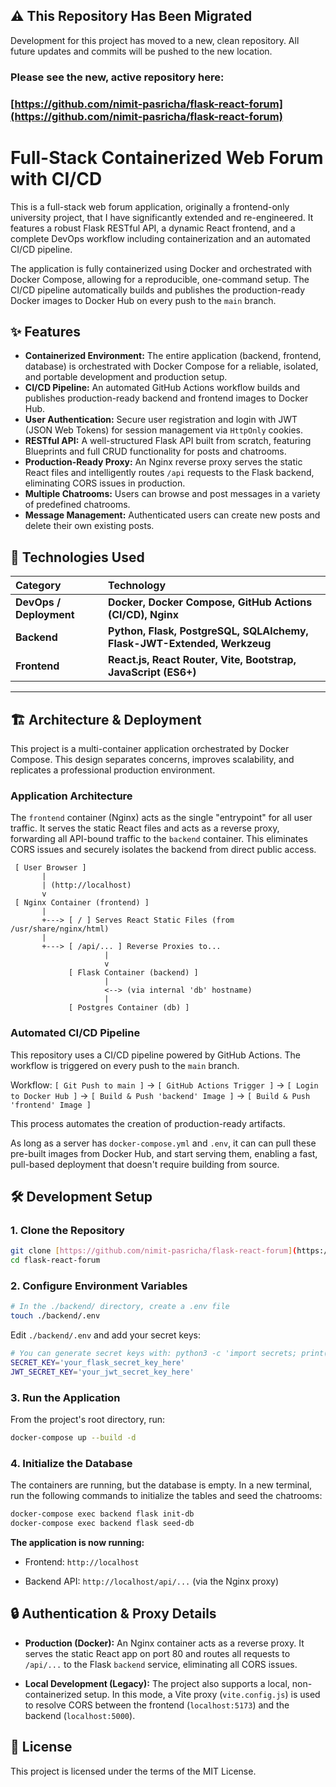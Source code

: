 ## ⚠️ This Repository Has Been Migrated

Development for this project has moved to a new, clean repository. All future updates and commits will be pushed to the new location.

### **Please see the new, active repository here:**
### [https://github.com/nimit-pasricha/flask-react-forum](https://github.com/nimit-pasricha/flask-react-forum)

# Full-Stack Containerized Web Forum with CI/CD

This is a full-stack web forum application, originally a frontend-only university project, that I have significantly extended and re-engineered. It features a robust Flask RESTful API, a dynamic React frontend, and a complete DevOps workflow including containerization and an automated CI/CD pipeline.

The application is fully containerized using Docker and orchestrated with Docker Compose, allowing for a reproducible, one-command setup. The CI/CD pipeline automatically builds and publishes the production-ready Docker images to Docker Hub on every push to the `main` branch.

## ✨ Features

-   **Containerized Environment:** The entire application (backend, frontend, database) is orchestrated with Docker Compose for a reliable, isolated, and portable development and production setup.
-   **CI/CD Pipeline:** An automated GitHub Actions workflow builds and publishes production-ready backend and frontend images to Docker Hub.
-   **User Authentication:** Secure user registration and login with JWT (JSON Web Tokens) for session management via `HttpOnly` cookies.
-   **RESTful API:** A well-structured Flask API built from scratch, featuring Blueprints and full CRUD functionality for posts and chatrooms.
-   **Production-Ready Proxy:** An Nginx reverse proxy serves the static React files and intelligently routes `/api` requests to the Flask backend, eliminating CORS issues in production.
-   **Multiple Chatrooms:** Users can browse and post messages in a variety of predefined chatrooms.
-   **Message Management:** Authenticated users can create new posts and delete their own existing posts.

## 🚀 Technologies Used

| Category | Technology |
| :--- | :--- |
| **DevOps / Deployment** | **Docker, Docker Compose, GitHub Actions (CI/CD), Nginx** |
| **Backend** | **Python, Flask, PostgreSQL, SQLAlchemy, Flask-JWT-Extended, Werkzeug** |
| **Frontend** | **React.js, React Router, Vite, Bootstrap, JavaScript (ES6+)** |

---

## 🏗️ Architecture & Deployment

This project is a multi-container application orchestrated by Docker Compose. This design separates concerns, improves scalability, and replicates a professional production environment.

### Application Architecture

The `frontend` container (Nginx) acts as the single "entrypoint" for all user traffic. It serves the static React files and acts as a reverse proxy, forwarding all API-bound traffic to the `backend` container. This eliminates CORS issues and securely isolates the backend from direct public access.

```
 [ User Browser ]
       |
       | (http://localhost)
       v
 [ Nginx Container (frontend) ]
       |
       +---> [ / ] Serves React Static Files (from /usr/share/nginx/html)
       |
       +---> [ /api/... ] Reverse Proxies to...
                     |
                     v
             [ Flask Container (backend) ]
                     |
                     <--> (via internal 'db' hostname)
                     |
             [ Postgres Container (db) ]
```

### Automated CI/CD Pipeline

This repository uses a CI/CD pipeline powered by GitHub Actions. The workflow is triggered on every push to the `main` branch.

Workflow:
`[ Git Push to main ]` → `[ GitHub Actions Trigger ]` → `[ Login to Docker Hub ]` → `[ Build & Push 'backend' Image ]` → `[ Build & Push 'frontend' Image ]`

This process automates the creation of production-ready artifacts.

As long as a server has `docker-compose.yml` and `.env`, it can can pull these pre-built images from Docker Hub, and start serving them, enabling a fast, pull-based deployment that doesn't require building from source.

## 🛠️ Development Setup

### 1. Clone the Repository

```bash
git clone [https://github.com/nimit-pasricha/flask-react-forum](https://github.com/nimit-pasricha/flask-react-forum)
cd flask-react-forum
```

### 2. Configure Environment Variables

```bash
# In the ./backend/ directory, create a .env file
touch ./backend/.env
```

Edit `./backend/.env` and add your secret keys:

```bash
# You can generate secret keys with: python3 -c 'import secrets; print(secrets.token_hex(32))'
SECRET_KEY='your_flask_secret_key_here' 
JWT_SECRET_KEY='your_jwt_secret_key_here'
```

### 3. Run the Application

From the project's root directory, run:

```bash
docker-compose up --build -d
```

### 4. Initialize the Database

The containers are running, but the database is empty. In a new terminal, run the following commands to initialize the tables and seed the chatrooms:

```bash
docker-compose exec backend flask init-db
docker-compose exec backend flask seed-db
```

**The application is now running:**
- Frontend: `http://localhost`

- Backend API: `http://localhost/api/...` (via the Nginx proxy)

## 🔒 Authentication & Proxy Details

- **Production (Docker):** An Nginx container acts as a reverse proxy. It serves the static React app on port 80 and routes all requests to `/api/...` to the Flask `backend` service, eliminating all CORS issues.

- **Local Development (Legacy):** The project also supports a local, non-containerized setup. In this mode, a Vite proxy (`vite.config.js`) is used to resolve CORS between the frontend (`localhost:5173`) and the backend (`localhost:5000`).

</details>

## 📄 License
This project is licensed under the terms of the MIT License.